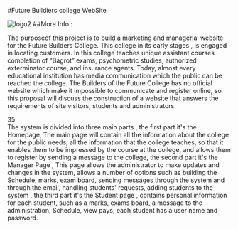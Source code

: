 #Future Buildiers college WebSite



![logo2](https://cloud.githubusercontent.com/assets/17568337/22838324/518c45d2-efcd-11e6-965f-c685eb028646.png)
##More Info :

The  purposeof this project is to build a marketing and managerial website for the Future Builders College. This college in its early stages  , is engaged in locating customers. In this college teaches unique assistant courses completion of “Bagrot” exams, psychometric studies, authorized exterminator course, and insurance agents. 
Today, almost every educational institution has media  communication which the public can be reached the college. The Builders of the Future College has no official website which make it impossible to communicate and register online, so this proposal will discuss the construction of a website that answers the requirements of site visitors, students and administrators.  
  
35   
The system is divided into three main parts , the first part it's the Homepage, The main page will contain all the information about the college for the public needs, all the information that the college teaches, so that it enables them to be impressed by the course at the college, and allows them to register by sending a message to the college, the second part it's the Manager Page , This page allows the administrator to make updates and changes in the system, allows a number of options such as building the Schedule, marks, exam board, sending messages through the system and through the email, handling students' requests, adding students to the system , the third part it's the Student page , contains personal information for each student, such as a marks, exams board, a message to the administration, Schedule,  view pays, each student has a user name and password. 







